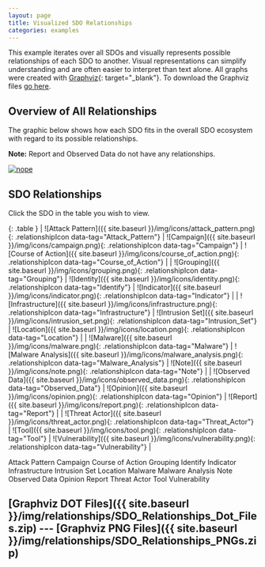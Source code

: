 ```yaml
---
layout: page
title: Visualized SDO Relationships
categories: examples
---
```


<script src="{{ site.baseurl }}/js/visualized_sdo_relationships.js"></script>

This example iterates over all SDOs and visually represents possible relationships of each SDO to another. Visual representations can simplify understanding and are often easier to interpret than text alone. All graphs were created with [Graphviz](http://graphviz.org/){: target="_blank"}. To download the Graphviz files [go here](#graphviz-dot-files------graphviz-png-files).

**Overview of All Relationships**
------------

The graphic below shows how each SDO fits in the overall SDO ecosystem with regard to its possible relationships.

**Note:** Report and Observed Data do not have any relationships.

<a href="{{site.baseurl}}/img/relationships/SDO_Relationships_Graphviz.svg"><img alt="nope" src="{{site.baseurl}}/img/relationships/SDO_Relationships_Graphviz.png"></a>

**SDO Relationships**
--------------

Click the SDO in the table you wish to view.
<div class="row">
    <div class="col-md-4" markdown="1">

{: .table }
| ![Attack Pattern]({{ site.baseurl }}/img/icons/attack_pattern.png){: .relationshipIcon data-tag="Attack_Pattern"} | ![Campaign]({{ site.baseurl }}/img/icons/campaign.png){: .relationshipIcon data-tag="Campaign"} | ![Course of Action]({{ site.baseurl }}/img/icons/course_of_action.png){: .relationshipIcon data-tag="Course_of_Action"} |
| ![Grouping]({{ site.baseurl }}/img/icons/grouping.png){: .relationshipIcon data-tag="Grouping"} | ![Identity]({{ site.baseurl }}/img/icons/identity.png){: .relationshipIcon data-tag="Identify"} | ![Indicator]({{ site.baseurl }}/img/icons/indicator.png){: .relationshipIcon data-tag="Indicator"} |
| ![Infrastructure]({{ site.baseurl }}/img/icons/infrastructure.png){: .relationshipIcon data-tag="Infrastructure"} | ![Intrusion Set]({{ site.baseurl }}/img/icons/intrusion_set.png){: .relationshipIcon data-tag="Intrusion_Set"} | ![Location]({{ site.baseurl }}/img/icons/location.png){: .relationshipIcon data-tag="Location"} |
| ![Malware]({{ site.baseurl }}/img/icons/malware.png){: .relationshipIcon data-tag="Malware"} | ![Malware Analysis]({{ site.baseurl }}/img/icons/malware_analysis.png){: .relationshipIcon data-tag="Malware_Analysis"} | ![Note]({{ site.baseurl }}/img/icons/note.png){: .relationshipIcon data-tag="Note"} |
| ![Observed Data]({{ site.baseurl }}/img/icons/observed_data.png){: .relationshipIcon data-tag="Observed_Data"} | ![Opinion]({{ site.baseurl }}/img/icons/opinion.png){: .relationshipIcon data-tag="Opinion"} | ![Report]({{ site.baseurl }}/img/icons/report.png){: .relationshipIcon data-tag="Report"} |
| ![Threat Actor]({{ site.baseurl }}/img/icons/threat_actor.png){: .relationshipIcon data-tag="Threat_Actor"} | ![Tool]({{ site.baseurl }}/img/icons/tool.png){: .relationshipIcon data-tag="Tool"} | ![Vulnerability]({{ site.baseurl }}/img/icons/vulnerability.png){: .relationshipIcon data-tag="Vulnerability"} |

</div>

<div class="col-md-8 text-center">
    <object class="relationshipGraph" id="Attack_Pattern" data="{{ site.baseurl }}/img/relationships/Attack Pattern.svg" type="image/svg+xml">Attack Pattern</object>
    <object class="relationshipGraph" id="Campaign" data="{{ site.baseurl }}/img/relationships/Campaign.svg" type="image/svg+xml">Campaign</object>
    <object class="relationshipGraph" id="Course_of_Action" data="{{ site.baseurl }}/img/relationships/Course of Action.svg" type="image/svg+xml">Course of Action</object>
      <object class="relationshipGraph" id="Grouping" data="{{ site.baseurl }}/img/relationships/Grouping.svg" type="image/svg+xml">Grouping</object>
    <object class="relationshipGraph" id="Identify" data="{{ site.baseurl }}/img/relationships/Identify.svg" type="image/svg+xml">Identify</object>
    <object class="relationshipGraph" id="Indicator" data="{{ site.baseurl }}/img/relationships/Indicator.svg" type="image/svg+xml">Indicator</object>
      <object class="relationshipGraph" id="Infrastructure" data="{{ site.baseurl }}/img/relationships/Infrastructure.svg" type="image/svg+xml">Infrastructure</object>
    <object class="relationshipGraph" id="Intrusion_Set" data="{{ site.baseurl }}/img/relationships/Intrusion Set.svg" type="image/svg+xml">Intrusion Set</object>
      <object class="relationshipGraph" id="Location" data="{{ site.baseurl }}/img/relationships/Location.svg" type="image/svg+xml">Location</object>
    <object class="relationshipGraph" id="Malware" data="{{ site.baseurl }}/img/relationships/Malware.svg" type="image/svg+xml">Malware</object>
      <object class="relationshipGraph" id="Malware_Analysis" data="{{ site.baseurl }}/img/relationships/Malware Analysis.svg" type="image/svg+xml">Malware Analysis</object>
      <object class="relationshipGraph" id="Note" data="{{ site.baseurl }}/img/relationships/Note.svg" type="image/svg+xml">Note</object>
    <object class="relationshipGraph" id="Observed_Data" data="{{ site.baseurl }}/img/relationships/Observed Data.svg" type="image/svg+xml">Observed Data</object>
      <object class="relationshipGraph" id="Opinion" data="{{ site.baseurl }}/img/relationships/Opinion.svg" type="image/svg+xml">Opinion</object>
    <object class="relationshipGraph" id="Report" data="{{ site.baseurl }}/img/relationships/Report.svg" type="image/svg+xml">Report</object>
    <object class="relationshipGraph" id="Threat_Actor" data="{{ site.baseurl }}/img/relationships/Threat Actor.svg" type="image/svg+xml">Threat Actor</object>
    <object class="relationshipGraph" id="Tool" data="{{ site.baseurl }}/img/relationships/Tool.svg" type="image/svg+xml">Tool</object>
    <object class="relationshipGraph" id="Vulnerability" data="{{ site.baseurl }}/img/relationships/Vulnerability.svg" type="image/svg+xml">Vulnerability</object>
</div>
</div>

## [Graphviz DOT Files]({{ site.baseurl }}/img/relationships/SDO_Relationships_Dot_Files.zip)   ---   [Graphviz PNG Files]({{ site.baseurl }}/img/relationships/SDO_Relationships_PNGs.zip)
